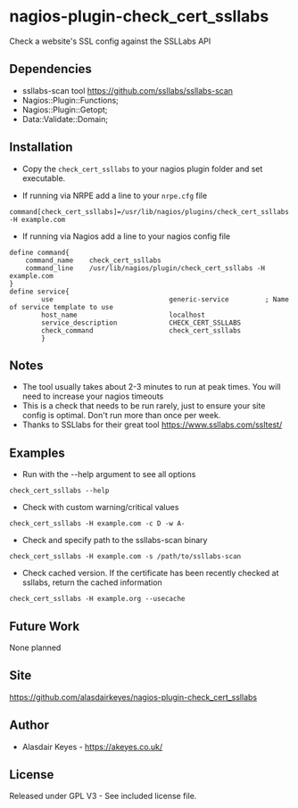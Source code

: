# nagios-plugin-check_cert_ssllabs
Check a website's SSL config against the SSLLabs API

## Dependencies

* ssllabs-scan tool https://github.com/ssllabs/ssllabs-scan
* Nagios::Plugin::Functions;
* Nagios::Plugin::Getopt;
* Data::Validate::Domain;


## Installation

* Copy the `check_cert_ssllabs` to your nagios plugin folder and set executable.

* If running via NRPE add a line to your `nrpe.cfg` file
```
command[check_cert_ssllabs]=/usr/lib/nagios/plugins/check_cert_ssllabs -H example.com
```

* If running via Nagios add a line to your nagios config file
```
define command{
    command_name    check_cert_ssllabs
    command_line    /usr/lib/nagios/plugin/check_cert_ssllabs -H example.com
}
define service{
        use                             generic-service         ; Name of service template to use
        host_name                       localhost
        service_description             CHECK_CERT_SSLLABS
        check_command                   check_cert_ssllabs
        }
```

## Notes

* The tool usually takes about 2-3 minutes to run at peak times. You will need to increase your nagios timeouts
* This is a check that needs to be run rarely, just to ensure your site config is optimal. Don't run more than once per week.
* Thanks to SSLlabs for their great tool https://www.ssllabs.com/ssltest/

## Examples

* Run with the --help argument to see all options
```
check_cert_ssllabs --help
```

* Check with custom warning/critical values
```
check_cert_ssllabs -H example.com -c D -w A-
```

* Check and specify path to the ssllabs-scan binary
```
check_cert_ssllabs -H example.com -s /path/to/ssllabs-scan
```

* Check cached version. If the certificate has been recently checked at ssllabs, return
the cached information
```
check_cert_ssllabs -H example.org --usecache
```

## Future Work

None planned

## Site

https://github.com/alasdairkeyes/nagios-plugin-check_cert_ssllabs

## Author

* Alasdair Keyes - https://akeyes.co.uk/

## License

Released under GPL V3 - See included license file.
